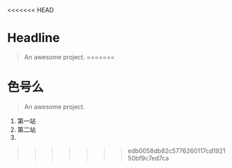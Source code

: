 <<<<<<< HEAD
# Headline

> An awesome project.
=======
# 色号么

> An awesome project.
1. 第一站
2. 第二站
3. 
>>>>>>> edb0058db82c5776260117cd192150bf9c7ed7ca

